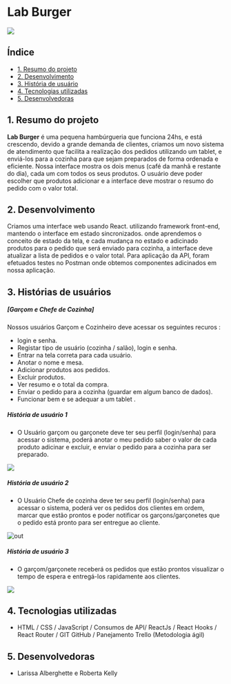 # Lab Burger 
![](https://github.com/laris28/SAP005-burger-queen/blob/035064274431dc07df43079f3ebcaa634104c98d/src/pages/img/logo.png)

## Índice

- [1. Resumo do projeto](#1-resumo-do-projeto)
- [2. Desenvolvimento](#3-Desenvolvimento)
- [3. História de usuário](#5-Histórias-de-usuários)
- [4. Tecnologias utilizadas](#6-Tecnologias)
- [5. Desenvolvedoras](#7-Desenvolveroras)



## 1. Resumo do projeto

**Lab Burger** é uma pequena hambúrgueria que funciona 24hs, e está crescendo, devido a grande demanda de clientes, criamos um novo sistema de atendimento que facilita a realização dos pedidos utilizando um tablet, e enviá-los para a cozinha para que sejam preparados de forma ordenada e eficiente.
Nossa interface mostra os dois menus (café da manhã e restante do dia), cada um com todos os seus produtos. O usuário deve poder escolher que produtos
adicionar e a interface deve mostrar o resumo do pedido com o valor total.

## 2. Desenvolvimento

Criamos uma interface web usando React. utilizando framework front-end, mantendo o interface em estado sincronizados. onde aprendemos o conceito de estado da tela, e cada mudança no estado e adicinado produtos para o pedido que será enviado para cozinha, a interface deve atualizar a lista de pedidos e o valor total.
Para aplicação da API, foram efetuados testes no Postman onde obtemos componentes adicinados em nossa aplicação. 

## 3. Histórias de usuários

##### [Garçom e Chefe de Cozinha]

Nossos usuários Garçom e Cozinheiro deve acessar os seguintes recuros :

* login e senha.
* Registar tipo de usuário (cozinha / salão), login e senha.
* Entrar na tela correta para cada usuário.
* Anotar o nome e mesa.
* Adicionar produtos aos pedidos.
* Excluir produtos.
* Ver resumo e o total da compra.
* Enviar o pedido para a cozinha (guardar em algum banco de dados).
* Funcionar bem e se adequar a um tablet .

##### História de usuário 1
* O Usuário garçom ou garçonete deve ter seu perfil (login/senha) para acessar o sistema, poderá anotar o meu pedido saber o valor de cada produto adicinar e excluir, e enviar o pedido para a cozinha para ser preparado.

![](https://github.com/laris28/SAP005-burger-queen/blob/5df1b35801f2ddc3c7894100b15d2f33296f6a1b/src/Pedro%20garçom%20logado%20faz%20pedido%20.gif)

##### História de usuário 2
* O Usuário Chefe de cozinha deve ter seu perfil (login/senha) para acessar o sistema, poderá ver os pedidos dos clientes em ordem, marcar que estão prontos e poder notificar os garçons/garçonetes que o pedido está pronto para ser entregue ao cliente.

![out](https://github.com/laris28/SAP005-burger-queen/blob/5df1b35801f2ddc3c7894100b15d2f33296f6a1b/src/Juca%20Cozinha%20recebe%20pedido%20.gif)

##### História de usuário 3
* O garçom/garçonete receberá os pedidos que estão prontos visualizar o tempo de espera e entregá-los rapidamente aos clientes.

![](https://github.com/laris28/SAP005-burger-queen/blob/5df1b35801f2ddc3c7894100b15d2f33296f6a1b/src/Pedro%20recebe%20pedido%20da%20cozinha%20.gif)

## 4. Tecnologias utilizadas

* HTML / CSS / JavaScript / Consumos de API/ ReactJs / React Hooks / React Router / GIT GitHub / Panejamento Trello (Metodologia ágil)

## 5. Desenvolvedoras
 * Larissa Alberghette e Roberta Kelly  


